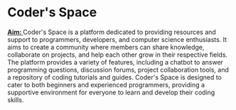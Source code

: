 <h1><b>Coder's Space</b></h1>
<b><u>Aim: </u></b>Coder's Space is a platform dedicated to providing resources and support to programmers, developers, and computer science enthusiasts. It aims to create a community where members can share knowledge, collaborate on projects, and help each other grow in their respective fields. The platform provides a variety of features, including a chatbot to answer programming questions, discussion forums, project collaboration tools, and a repository of coding tutorials and guides. Coder's Space is designed to cater to both beginners and experienced programmers, providing a supportive environment for everyone to learn and develop their coding skills.
